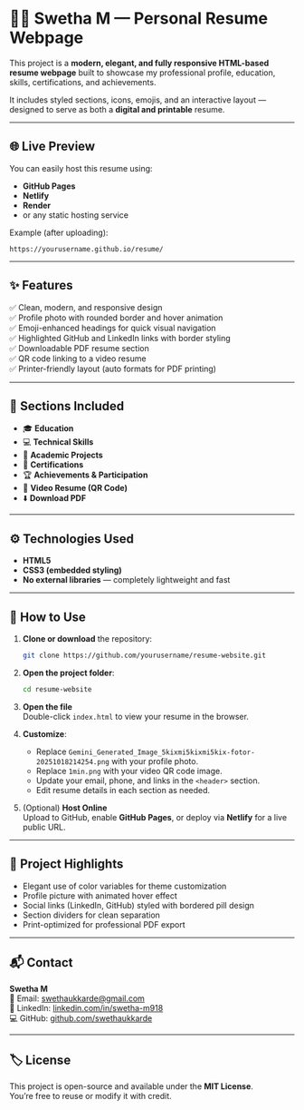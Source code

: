 # 🧑‍💻 Swetha M — Personal Resume Webpage

This project is a **modern, elegant, and fully responsive HTML-based resume webpage** built to showcase my professional profile, education, skills, certifications, and achievements.  

It includes styled sections, icons, emojis, and an interactive layout — designed to serve as both a **digital and printable** resume.

---

## 🌐 Live Preview

You can easily host this resume using:
- **GitHub Pages**
- **Netlify**
- **Render**
- or any static hosting service  

Example (after uploading):
```
https://yourusername.github.io/resume/
```

---

## ✨ Features

✅ Clean, modern, and responsive design  
✅ Profile photo with rounded border and hover animation  
✅ Emoji-enhanced headings for quick visual navigation  
✅ Highlighted GitHub and LinkedIn links with border styling  
✅ Downloadable PDF resume section  
✅ QR code linking to a video resume  
✅ Printer-friendly layout (auto formats for PDF printing)

---

## 📸 Sections Included

- 🎓 **Education**  
- 💻 **Technical Skills**  
- 🧠 **Academic Projects**  
- 📜 **Certifications**  
- 🏆 **Achievements & Participation**  
- 🎥 **Video Resume (QR Code)**  
- ⬇️ **Download PDF**

---

## ⚙️ Technologies Used

- **HTML5**  
- **CSS3 (embedded styling)**  
- **No external libraries** — completely lightweight and fast  

---

## 🧩 How to Use

1. **Clone or download** the repository:
   ```bash
   git clone https://github.com/yourusername/resume-website.git
   ```

2. **Open the project folder**:
   ```bash
   cd resume-website
   ```

3. **Open the file**  
   Double-click `index.html` to view your resume in the browser.

4. **Customize**:
   - Replace `Gemini_Generated_Image_5kixmi5kixmi5kix-fotor-20251018214254.png` with your profile photo.  
   - Replace `1min.png` with your video QR code image.  
   - Update your email, phone, and links in the `<header>` section.  
   - Edit resume details in each section as needed.  

5. (Optional) **Host Online**  
   Upload to GitHub, enable **GitHub Pages**, or deploy via **Netlify** for a live public URL.

---

## 🧠 Project Highlights

- Elegant use of color variables for theme customization  
- Profile picture with animated hover effect  
- Social links (LinkedIn, GitHub) styled with bordered pill design  
- Section dividers for clean separation  
- Print-optimized for professional PDF export  

---

## 📬 Contact

**Swetha M**  
📧 Email: [swethaukkarde@gmail.com](mailto:swethaukkarde@gmail.com)  
💼 LinkedIn: [linkedin.com/in/swetha-m918](https://www.linkedin.com/in/swetha-m918)  
💻 GitHub: [github.com/swethaukkarde](https://github.com/swethaukkarde)  

---

## 🏷️ License

This project is open-source and available under the **MIT License**.  
You’re free to reuse or modify it with credit.
